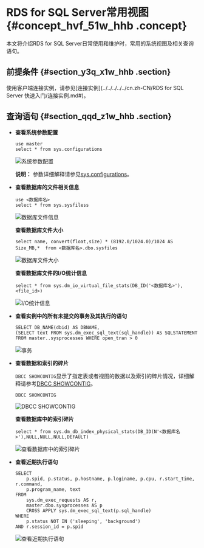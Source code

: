 # RDS for SQL Server常用视图 {#concept_hvf_51w_hhb .concept}

本文将介绍RDS for SQL Server日常使用和维护时，常用的系统视图及相关查询语句。

## 前提条件 {#section_y3q_x1w_hhb .section}

使用客户端连接实例，请参见[连接实例](../../../../../cn.zh-CN/RDS for SQL Server 快速入门/连接实例.md#)。

## 查询语句 {#section_qqd_z1w_hhb .section}

-   **查看系统参数配置**

    ```
    use master
    select * from sys.configurations
    ```

    ![系统参数配置](http://static-aliyun-doc.oss-cn-hangzhou.aliyuncs.com/assets/img/8353/155436747143431_zh-CN.png)

    **说明：** 参数详细解释请参见[sys.configurations](https://msdn.microsoft.com/en-us/library/ms188345.aspx?spm=a2c4g.11186623.2.12.525121435hM7rO)。

-   **查看数据库的文件相关信息**

    ```
    use <数据库名>
    select * from sys.sysfiless
    ```

    ![数据库文件信息](http://static-aliyun-doc.oss-cn-hangzhou.aliyuncs.com/assets/img/8353/155436747143432_zh-CN.png)

    **查看数据库文件大小**

    ```
    select name, convert(float,size) * (8192.0/1024.0)/1024 AS Size_MB,*  from <数据库名>.dbo.sysfiles
    ```

    ![数据库文件大小](http://static-aliyun-doc.oss-cn-hangzhou.aliyuncs.com/assets/img/8353/155436747143433_zh-CN.png)

    **查看数据库文件的I/O统计信息**

    ```
    select * from sys.dm_io_virtual_file_stats(DB_ID('<数据库名>'),<file_id>)
    ```

    ![I/O统计信息](http://static-aliyun-doc.oss-cn-hangzhou.aliyuncs.com/assets/img/8353/155436747143434_zh-CN.png)

-   **查看实例中的所有未提交的事务及其执行的语句**

    ```
    SELECT DB_NAME(dbid) AS DBNAME, 
    (SELECT text FROM sys.dm_exec_sql_text(sql_handle)) AS SQLSTATEMENT 
    FROM master..sysprocesses WHERE open_tran > 0
    ```

    ![事务](http://static-aliyun-doc.oss-cn-hangzhou.aliyuncs.com/assets/img/8353/155436747243436_zh-CN.png)

-   **查看数据和索引的碎片**

    `DBCC SHOWCONTIG`显示了指定表或者视图的数据以及索引的碎片情况，详细解释请参考[DBCC SHOWCONTIG](https://msdn.microsoft.com/en-us/library/ms175008.aspx?spm=a2c4g.11186623.2.23.525121435hM7rO)。

    ```
    DBCC SHOWCONTIG
    ```

    ![DBCC SHOWCONTIG](http://static-aliyun-doc.oss-cn-hangzhou.aliyuncs.com/assets/img/8353/155436747243437_zh-CN.png)

    **查看数据库中的索引碎片**

    ```
    select * from sys.dm_db_index_physical_stats(DB_ID(N'<数据库名>'),NULL,NULL,NULL,DEFAULT)
    ```

    ![查看数据库中的索引碎片](http://static-aliyun-doc.oss-cn-hangzhou.aliyuncs.com/assets/img/8353/155436747243439_zh-CN.png)

-   **查看近期执行语句**

    ```
    SELECT
        p.spid, p.status, p.hostname, p.loginame, p.cpu, r.start_time, r.command,
        p.program_name, text
    FROM
        sys.dm_exec_requests AS r,
        master.dbo.sysprocesses AS p
        CROSS APPLY sys.dm_exec_sql_text(p.sql_handle)
    WHERE
        p.status NOT IN ('sleeping', 'background')
    AND r.session_id = p.spid
    ```

    ![查看近期执行语句](http://static-aliyun-doc.oss-cn-hangzhou.aliyuncs.com/assets/img/8353/155436747243440_zh-CN.png)


